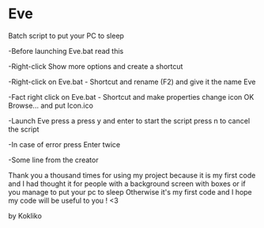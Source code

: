# Eve
Batch script to put your PC to sleep

-Before launching Eve.bat read this

-Right-click Show more options and create a shortcut

-Right-click on Eve.bat - Shortcut and rename (F2) and give it the name Eve

-Fact right click on Eve.bat - Shortcut and make properties change icon OK Browse... and put Icon.ico

-Launch Eve press a press y and enter to start the script press n to cancel the script

-In case of error press Enter twice

-Some line from the creator

Thank you a thousand times for using my project because it is my first code and I had thought it for people with a background screen with boxes or if you manage to put your pc to sleep
Otherwise it's my first code and I hope my code will be useful to you ! <3

by Kokliko
